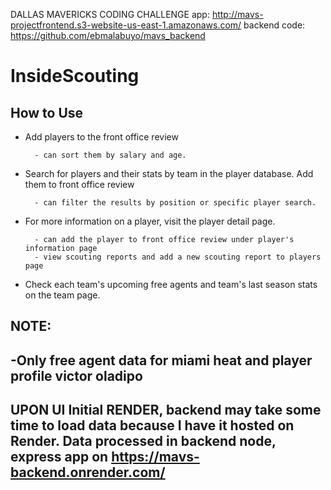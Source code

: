 DALLAS MAVERICKS CODING CHALLENGE
app:
http://mavs-projectfrontend.s3-website-us-east-1.amazonaws.com/
backend code: 
https://github.com/ebmalabuyo/mavs_backend
# InsideScouting

## How to Use

- Add players to the front office review  

        - can sort them by salary and age.
- Search for players and their stats by team in the player database. Add them to front office review

        - can filter the results by position or specific player search.
- For more information on a player, visit the player detail page.

        - can add the player to front office review under player's information page
        - view scouting reports and add a new scouting report to players page   
- Check each team's upcoming free agents and team's last season stats on the team page.


## NOTE:
## -Only free agent data for miami heat and player profile victor oladipo
## UPON UI Initial RENDER, backend may take some time to load data because I have it hosted on Render. Data processed in backend node, express app on https://mavs-backend.onrender.com/ 
